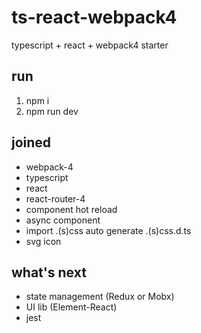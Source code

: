 # ts-react-webpack4
typescript + react + webpack4 starter

## run
1. npm i
2. npm run dev

## joined
- webpack-4
- typescript
- react
- react-router-4
- component hot reload
- async component
- import .(s)css auto generate .(s)css.d.ts
- svg icon

## what's next
- state management (Redux or Mobx)
- UI lib (Element-React)
- jest

